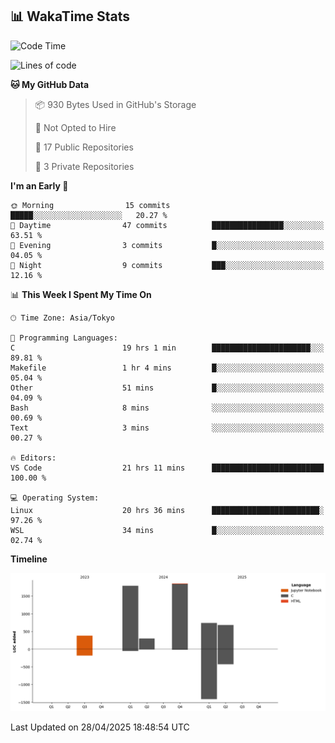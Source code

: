 ## 📊 WakaTime Stats

<!--START_SECTION:waka-->
![Code Time](http://img.shields.io/badge/Code%20Time-44%20hrs%205%20mins-blue)

![Lines of code](https://img.shields.io/badge/From%20Hello%20World%20I%27ve%20Written-5.7%20thousand%20lines%20of%20code-blue)

**🐱 My GitHub Data** 

> 📦 930 Bytes Used in GitHub's Storage 
 > 
> 🚫 Not Opted to Hire
 > 
> 📜 17 Public Repositories 
 > 
> 🔑 3 Private Repositories 
 > 
**I'm an Early 🐤** 

```text
🌞 Morning                15 commits          █████░░░░░░░░░░░░░░░░░░░░   20.27 % 
🌆 Daytime                47 commits          ████████████████░░░░░░░░░   63.51 % 
🌃 Evening                3 commits           █░░░░░░░░░░░░░░░░░░░░░░░░   04.05 % 
🌙 Night                  9 commits           ███░░░░░░░░░░░░░░░░░░░░░░   12.16 % 
```


📊 **This Week I Spent My Time On** 

```text
🕑︎ Time Zone: Asia/Tokyo

💬 Programming Languages: 
C                        19 hrs 1 min        ██████████████████████░░░   89.81 % 
Makefile                 1 hr 4 mins         █░░░░░░░░░░░░░░░░░░░░░░░░   05.04 % 
Other                    51 mins             █░░░░░░░░░░░░░░░░░░░░░░░░   04.09 % 
Bash                     8 mins              ░░░░░░░░░░░░░░░░░░░░░░░░░   00.69 % 
Text                     3 mins              ░░░░░░░░░░░░░░░░░░░░░░░░░   00.27 % 

🔥 Editors: 
VS Code                  21 hrs 11 mins      █████████████████████████   100.00 % 

💻 Operating System: 
Linux                    20 hrs 36 mins      ████████████████████████░   97.26 % 
WSL                      34 mins             █░░░░░░░░░░░░░░░░░░░░░░░░   02.74 % 
```

**Timeline**

![Lines of Code chart](https://raw.githubusercontent.com/Hen00af/Hen00af/main/assets/bar_graph.png)


 Last Updated on 28/04/2025 18:48:54 UTC
<!--END_SECTION:waka-->
